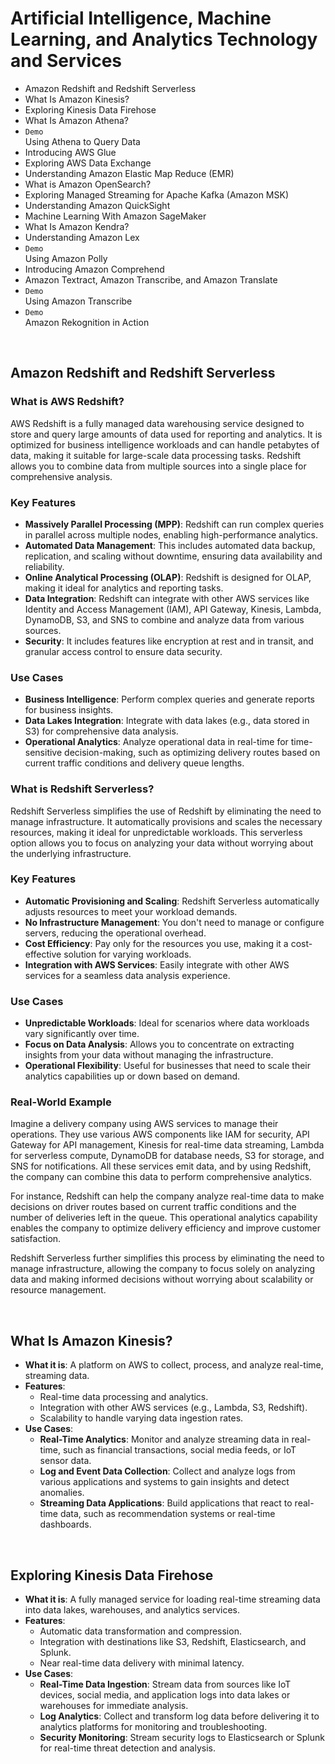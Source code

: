 # Artificial Intelligence, Machine Learning, and Analytics Technology and Services
- Amazon Redshift and Redshift Serverless
- What Is Amazon Kinesis?
- Exploring Kinesis Data Firehose
- What Is Amazon Athena?
- `Demo`<br>Using Athena to Query Data
- Introducing AWS Glue
- Exploring AWS Data Exchange
- Understanding Amazon Elastic Map Reduce (EMR)
- What is Amazon OpenSearch?
- Exploring Managed Streaming for Apache Kafka (Amazon MSK)
- Understanding Amazon QuickSight
- Machine Learning With Amazon SageMaker
- What Is Amazon Kendra?
- Understanding Amazon Lex
- `Demo`<br>Using Amazon Polly
- Introducing Amazon Comprehend
- Amazon Textract, Amazon Transcribe, and Amazon Translate
- `Demo`<br>Using Amazon Transcribe
- `Demo`<br>Amazon Rekognition in Action


<br>

## Amazon Redshift and Redshift Serverless

### What is AWS Redshift?

AWS Redshift is a fully managed data warehousing service designed to store and query large amounts of data used for reporting and analytics. It is optimized for business intelligence workloads and can handle petabytes of data, making it suitable for large-scale data processing tasks. Redshift allows you to combine data from multiple sources into a single place for comprehensive analysis.

### Key Features

- **Massively Parallel Processing (MPP)**: Redshift can run complex queries in parallel across multiple nodes, enabling high-performance analytics.
- **Automated Data Management**: This includes automated data backup, replication, and scaling without downtime, ensuring data availability and reliability.
- **Online Analytical Processing (OLAP)**: Redshift is designed for OLAP, making it ideal for analytics and reporting tasks.
- **Data Integration**: Redshift can integrate with other AWS services like Identity and Access Management (IAM), API Gateway, Kinesis, Lambda, DynamoDB, S3, and SNS to combine and analyze data from various sources.
- **Security**: It includes features like encryption at rest and in transit, and granular access control to ensure data security.

### Use Cases

- **Business Intelligence**: Perform complex queries and generate reports for business insights.
- **Data Lakes Integration**: Integrate with data lakes (e.g., data stored in S3) for comprehensive data analysis.
- **Operational Analytics**: Analyze operational data in real-time for time-sensitive decision-making, such as optimizing delivery routes based on current traffic conditions and delivery queue lengths.

### What is Redshift Serverless?

Redshift Serverless simplifies the use of Redshift by eliminating the need to manage infrastructure. It automatically provisions and scales the necessary resources, making it ideal for unpredictable workloads. This serverless option allows you to focus on analyzing your data without worrying about the underlying infrastructure.

### Key Features

- **Automatic Provisioning and Scaling**: Redshift Serverless automatically adjusts resources to meet your workload demands.
- **No Infrastructure Management**: You don't need to manage or configure servers, reducing the operational overhead.
- **Cost Efficiency**: Pay only for the resources you use, making it a cost-effective solution for varying workloads.
- **Integration with AWS Services**: Easily integrate with other AWS services for a seamless data analysis experience.

### Use Cases

- **Unpredictable Workloads**: Ideal for scenarios where data workloads vary significantly over time.
- **Focus on Data Analysis**: Allows you to concentrate on extracting insights from your data without managing the infrastructure.
- **Operational Flexibility**: Useful for businesses that need to scale their analytics capabilities up or down based on demand.

### Real-World Example

Imagine a delivery company using AWS services to manage their operations. They use various AWS components like IAM for security, API Gateway for API management, Kinesis for real-time data streaming, Lambda for serverless compute, DynamoDB for database needs, S3 for storage, and SNS for notifications. All these services emit data, and by using Redshift, the company can combine this data to perform comprehensive analytics.

For instance, Redshift can help the company analyze real-time data to make decisions on driver routes based on current traffic conditions and the number of deliveries left in the queue. This operational analytics capability enables the company to optimize delivery efficiency and improve customer satisfaction.

Redshift Serverless further simplifies this process by eliminating the need to manage infrastructure, allowing the company to focus solely on analyzing data and making informed decisions without worrying about scalability or resource management.


<br>

## What Is Amazon Kinesis?
- **What it is**: A platform on AWS to collect, process, and analyze real-time, streaming data.
- **Features**:
  - Real-time data processing and analytics.
  - Integration with other AWS services (e.g., Lambda, S3, Redshift).
  - Scalability to handle varying data ingestion rates.
- **Use Cases**:
  - **Real-Time Analytics**: Monitor and analyze streaming data in real-time, such as financial transactions, social media feeds, or IoT sensor data.
  - **Log and Event Data Collection**: Collect and analyze logs from various applications and systems to gain insights and detect anomalies.
  - **Streaming Data Applications**: Build applications that react to real-time data, such as recommendation systems or real-time dashboards.

<br>

## Exploring Kinesis Data Firehose
- **What it is**: A fully managed service for loading real-time streaming data into data lakes, warehouses, and analytics services.
- **Features**:
  - Automatic data transformation and compression.
  - Integration with destinations like S3, Redshift, Elasticsearch, and Splunk.
  - Near real-time data delivery with minimal latency.
- **Use Cases**:
  - **Real-Time Data Ingestion**: Stream data from sources like IoT devices, social media, and application logs into data lakes or warehouses for immediate analysis.
  - **Log Analytics**: Collect and transform log data before delivering it to analytics platforms for monitoring and troubleshooting.
  - **Security Monitoring**: Stream security logs to Elasticsearch or Splunk for real-time threat detection and analysis.
